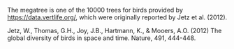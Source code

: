 The megatree is one of the 10000 trees for birds provided by https://data.vertlife.org/, which were originally reported by Jetz et al. (2012).
  
Jetz, W., Thomas, G.H., Joy, J.B., Hartmann, K., & Mooers, A.O. (2012) The global diversity of birds in space and time. Nature, 491, 444-448.
